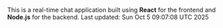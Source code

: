 This is a real-time chat application built using **React** for the frontend and **Node.js** for the backend.
Last updated: Sun Oct  5 09:07:08 UTC 2025
